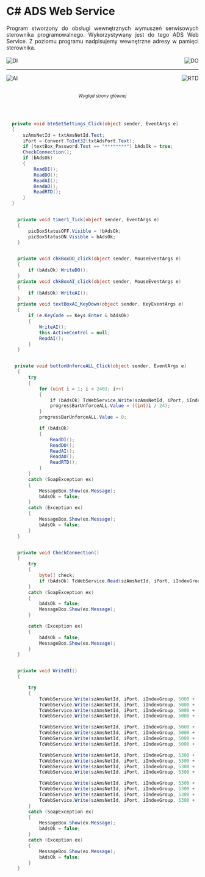 # C# ADS Web Service

<p align="justify">Program stworzony do obsługi wewnętrznych wymuszeń serwisowych sterownika programowalnego. Wykorzystywany jest do tego ADS Web Service. Z poziomu programu nadpisujemy wewnętrzne adresy w pamięci sterownika.</a>
<br display="block" clear="both">
<br>

<img align="left" src="https://user-images.githubusercontent.com/92121311/138095541-77ab114d-abe9-4e2f-b073-9235a32b2ebf.PNG" alt="DI">
<img align="right" src="https://user-images.githubusercontent.com/92121311/138095560-de72eb46-e5b6-4f23-bf92-716b67aab2ec.PNG" alt="DO">
<br display="block" clear="both">
<hr>
<img align="left" src="https://user-images.githubusercontent.com/92121311/138095571-d573b85e-531f-45b4-a3d8-c0727a509e8b.PNG" alt="AI">
<img align="right" src="https://user-images.githubusercontent.com/92121311/138095577-d9e5cd66-5bb5-454b-9df1-c93fab0b981e.PNG" alt="RTD">
<br display="block" clear="both">
<br>
<p align="center"><small><i>Wygląd strony głównej</i></small></p>
<br>

```C#

  private void btnSetSettings_Click(object sender, EventArgs e)
  {
      szAmsNetId = txtAmsNetId.Text;
      iPort = Convert.ToInt32(txtAdsPort.Text);
      if (textBox_Password.Text == "********") bAdsOk = true;
      CheckConnection();
      if (bAdsOk)
      {
          ReadDI();
          ReadDO();
          ReadAI();
          ReadAO();
          ReadRTD();
      } 
  }
```

```C#

    private void timer1_Tick(object sender, EventArgs e)
    {
        picBoxStatusOFF.Visible = !bAdsOk;
        picBoxStatusON.Visible = bAdsOk;
    }
```

```C#

    private void chkBoxDO_click(object sender, MouseEventArgs e)
    {
        if (bAdsOk) WriteDO();
    }
    private void chkBoxAI_click(object sender, MouseEventArgs e)
    {
        if (bAdsOk) WriteAI();
    }
    private void textBoxAI_KeyDown(object sender, KeyEventArgs e)
    {
        if (e.KeyCode == Keys.Enter & bAdsOk)
        {
            WriteAI();
            this.ActiveControl = null;
            ReadAI();
        }
    }
```

```C#

   private void buttonUnforceALL_Click(object sender, EventArgs e)
    {
        try
        {
            for (uint i = 1; i < 2401; i++)
            {
                if (bAdsOk) TcWebService.Write(szAmsNetId, iPort, iIndexGroup, 5000 + i, BitConverter.GetBytes(0));
                progressBarUnforceALL.Value = ((int)i / 24);
            }
            progressBarUnforceALL.Value = 0;

            if (bAdsOk)
            {
                ReadDI();
                ReadDO();
                ReadAI();
                ReadAO();
                ReadRTD();
            }
        }
        catch (SoapException ex)
        {
            MessageBox.Show(ex.Message);
            bAdsOk = false;
        }
        catch (Exception ex)
        {
            MessageBox.Show(ex.Message);
            bAdsOk = false;
        }
    }
```


```C#

    private void CheckConnection()
    {
        try
        {
            byte[] check;
            if (bAdsOk) TcWebService.Read(szAmsNetId, iPort, iIndexGroup, 5000, 1, out check);
        }
        catch (SoapException ex)
        {
            bAdsOk = false;
            MessageBox.Show(ex.Message);
        }

        catch (Exception ex)
        {
            bAdsOk = false;
            MessageBox.Show(ex.Message);
        }
    }
```

```C#

    private void WriteDI()
    {

        try
        {
            TcWebService.Write(szAmsNetId, iPort, iIndexGroup, 5000 + ((uint)listBoxDI.SelectedIndex * 8) + 0, BitConverter.GetBytes(chkboxDI_0.Checked));
            TcWebService.Write(szAmsNetId, iPort, iIndexGroup, 5000 + ((uint)listBoxDI.SelectedIndex * 8) + 1, BitConverter.GetBytes(chkboxDI_1.Checked));
            TcWebService.Write(szAmsNetId, iPort, iIndexGroup, 5000 + ((uint)listBoxDI.SelectedIndex * 8) + 2, BitConverter.GetBytes(chkboxDI_2.Checked));
            TcWebService.Write(szAmsNetId, iPort, iIndexGroup, 5000 + ((uint)listBoxDI.SelectedIndex * 8) + 3, BitConverter.GetBytes(chkboxDI_3.Checked));

            TcWebService.Write(szAmsNetId, iPort, iIndexGroup, 5000 + ((uint)listBoxDI.SelectedIndex * 8) + 4, BitConverter.GetBytes(chkboxDI_4.Checked));
            TcWebService.Write(szAmsNetId, iPort, iIndexGroup, 5000 + ((uint)listBoxDI.SelectedIndex * 8) + 5, BitConverter.GetBytes(chkboxDI_5.Checked));
            TcWebService.Write(szAmsNetId, iPort, iIndexGroup, 5000 + ((uint)listBoxDI.SelectedIndex * 8) + 6, BitConverter.GetBytes(chkboxDI_6.Checked));
            TcWebService.Write(szAmsNetId, iPort, iIndexGroup, 5000 + ((uint)listBoxDI.SelectedIndex * 8) + 7, BitConverter.GetBytes(chkboxDI_7.Checked));

            TcWebService.Write(szAmsNetId, iPort, iIndexGroup, 5300 + ((uint)listBoxDI.SelectedIndex * 8) + 0, BitConverter.GetBytes(chkboxDI_0s.Checked));
            TcWebService.Write(szAmsNetId, iPort, iIndexGroup, 5300 + ((uint)listBoxDI.SelectedIndex * 8) + 1, BitConverter.GetBytes(chkboxDI_1s.Checked));
            TcWebService.Write(szAmsNetId, iPort, iIndexGroup, 5300 + ((uint)listBoxDI.SelectedIndex * 8) + 2, BitConverter.GetBytes(chkboxDI_2s.Checked));
            TcWebService.Write(szAmsNetId, iPort, iIndexGroup, 5300 + ((uint)listBoxDI.SelectedIndex * 8) + 3, BitConverter.GetBytes(chkboxDI_3s.Checked));

            TcWebService.Write(szAmsNetId, iPort, iIndexGroup, 5300 + ((uint)listBoxDI.SelectedIndex * 8) + 4, BitConverter.GetBytes(chkboxDI_4s.Checked));
            TcWebService.Write(szAmsNetId, iPort, iIndexGroup, 5300 + ((uint)listBoxDI.SelectedIndex * 8) + 5, BitConverter.GetBytes(chkboxDI_5s.Checked));
            TcWebService.Write(szAmsNetId, iPort, iIndexGroup, 5300 + ((uint)listBoxDI.SelectedIndex * 8) + 6, BitConverter.GetBytes(chkboxDI_6s.Checked));
            TcWebService.Write(szAmsNetId, iPort, iIndexGroup, 5300 + ((uint)listBoxDI.SelectedIndex * 8) + 7, BitConverter.GetBytes(chkboxDI_7s.Checked));
        }
        catch (SoapException ex)
        {
            MessageBox.Show(ex.Message);
            bAdsOk = false;
        }
        catch (Exception ex)
        {
            MessageBox.Show(ex.Message);
            bAdsOk = false;
        }
    }
```

